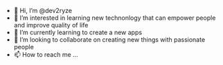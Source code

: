 - 👋 Hi, I’m @dev2ryze
- 👀 I’m interested in learning new technonlogy that can empower people and improve quality of life
- 🌱 I’m currently learning to create a new apps
- 💞️ I’m looking to collaborate on creating new things with passionate people
- 📫 How to reach me ...

<!---
dev2ryze/dev2ryze is a ✨ special ✨ repository because its `README.md` (this file) appears on your GitHub profile.
You can click the Preview link to take a look at your changes.
--->
